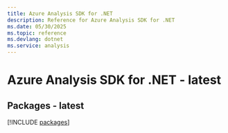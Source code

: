 ```yaml
---
title: Azure Analysis SDK for .NET
description: Reference for Azure Analysis SDK for .NET
ms.date: 05/30/2025
ms.topic: reference
ms.devlang: dotnet
ms.service: analysis
---
```

# Azure Analysis SDK for .NET - latest
## Packages - latest
[!INCLUDE [packages](analysis-index.md)]